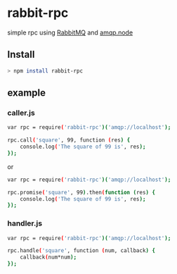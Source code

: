 # rabbit-rpc
simple rpc using [RabbitMQ](https://www.rabbitmq.com/) and [amqp.node](https://github.com/squaremo/amqp.node)

## Install
```sh
> npm install rabbit-rpc
```

## example
### caller.js
```sh
var rpc = require('rabbit-rpc')('amqp://localhost');

rpc.call('square', 99, function (res) {
    console.log('The square of 99 is', res);
});

```
or
```sh
var rpc = require('rabbit-rpc')('amqp://localhost');

rpc.promise('square', 99).then(function (res) {
    console.log('The square of 99 is', res);
});

```

### handler.js
```sh
var rpc = require('rabbit-rpc')('amqp://localhost');

rpc.handle('square', function (num, callback) {
    callback(num*num);
});
```
